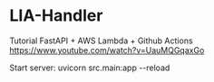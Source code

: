 # LIA-Handler


Tutorial FastAPI + AWS Lambda + Github Actions
https://www.youtube.com/watch?v=UauMQGqaxGo

Start server:
uvicorn src.main:app --reload
